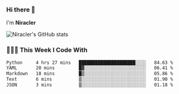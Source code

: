 ### Hi there 👋

I'm **Niracler**

![Niracler's GitHub stats](https://github-readme-stats.vercel.app/api?username=Niracler&show_icons=true)


### 👨🏻‍💻 This Week I Code With

<!--START_SECTION:waka-->

```txt
Python     4 hrs 27 mins   █████████████████████░░░░   84.63 %
YAML       20 mins         █▓░░░░░░░░░░░░░░░░░░░░░░░   06.41 %
Markdown   18 mins         █▒░░░░░░░░░░░░░░░░░░░░░░░   05.86 %
Text       6 mins          ▒░░░░░░░░░░░░░░░░░░░░░░░░   01.90 %
JSON       3 mins          ▒░░░░░░░░░░░░░░░░░░░░░░░░   01.18 %
```

<!--END_SECTION:waka-->
